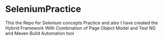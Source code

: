 # SeleniumPractice

This the Repo for Selenium concepts Practice and also I have created the Hybrid Framework
With Combination of Page Object Model and Test NG and Maven Build Automation tool
